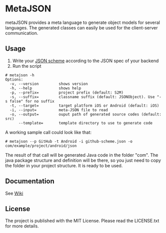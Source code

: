 # MetaJSON

metaJSON provides a meta language to generate object models for several languages. The generated classes can easily be used for the client-server communication.

## Usage

1. Write your [JSON scheme](https://github.com/sinnerschrader-mobile/metaJSON/wiki/Protocol) according to the JSON spec of your backend
2. Run the script

```
# metajson -h
Options:
  -v, --version         shows version
  -h, --help            shows help
  -p, --prefix=         project prefix (default: S2M)
  -s, --suffix=         classname suffix (default: JSONObject). Use "-s false" for no suffix
  -t, --target=         target platform iOS or Android (default: iOS)
  -i, --input=          meta-JSON file to read
  -o, --output=         ouput path of generated source codes (default: src)
      --template=       template directory to use to generate code
```

A working sample call could look like that:
```
# metajson --p GitHub -t Android -i github-scheme.json -o com/example/project/android/json
```
The result of that call will be generated Java code in the folder "com". The java package structure and definition will be there, so you just need to copy the folder in your project structure. It is ready to be used.

## Documentation

See [Wiki](https://github.com/sinnerschrader-mobile/metaJSON/wiki)

## License
The project is published with the MIT License. Please read the LICENSE.txt for more details.
